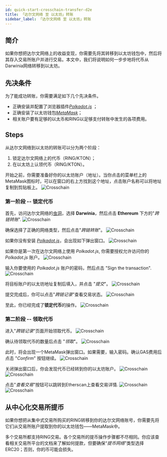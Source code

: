 ```yaml
---
id: quick-start-crosschain-transfer-d2e
title: 「达尔文网络 至 以太坊」转账
sidebar_label: 「达尔文网络 至 以太坊」转账
---
```


## 简介

如果你想把达尔文网络上的收益变现，你需要先将其转移到以太坊钱包中，然后将其存入交易所账户并进行交易。本文中，我们将说明如何一步步地将代币从Darwinia网络转移到以太坊。

## 先决条件

为了能成功转账，你需要满足如下几个先决条件。

- 正确安装并配置了浏览器插件[*Polkadot.js*](content/en/quick-start-account##) ；
- 正确安装了以太坊钱包[*MetaMask*](https://chrome.google.com/webstore/detail/metamask/nkbihfbeogaeaoehlefnkodbefgpgknn)；  
- 相关账户要有足够的以太币和RING以足够支付转账中发生的各项费用。

## Steps

从达尔文网络到以太坊的转账可以分为两个阶段：
1. 锁定达尔文网络上的代币（RING/KTON）；
2. 在以太坊上认领代币（RING/KTON）。

开始之前，你需要准备好你的以太坊账户（地址）。当你点击的菜单栏上的MetaMask图标时，可以在窗口的右上方找到这个地址，点击账户名称可以将地址复制到剪贴板上。
![Crosschain](assets/quick_start/darwinia-crosschain-transfer-d2e-00-address.png)

### 第一阶段 -- 锁定代币

首先，访问达尔文网络的[虫洞](https://wormhole.darwinia.network/)，选择 **Darwinia**，然后点击 **Ethereum** 下方的"*跨链转账*".
![Crosschain](assets/quick_start_zh-CN/darwinia-crosschain-transfer-d2e-01_zh-CN.png)

确保选择了正确的网络类型，然后点击"*跨链转账*"。
![Crosschain](assets/quick_start_zh-CN/darwinia-crosschain-transfer-d2e-02_zh-CN.png)

如果你没有安装 [*Polkadot.js*](content/en/quick-start-account##)，会出现如下弹出窗口。
![Crosschain](assets/quick_start_zh-CN/darwinia-crosschain-transfer-d2e-02-01-polkadot-missing_zh-CN.png)

如果你是第一次在达尔文网络上使用 *Polkadot.js*, 你需要授权允许访问你的 *Polkadot.js* 账户。
![Crosschain](assets/quick_start/darwinia-crosschain-transfer-d2e-02-02-polkadot-auth.png)

输入你要使用的 *Polkadot.js* 账户的密码，然后点击 "Sign the transaction".
![Crosschain](assets/quick_start/darwinia-crosschain-transfer-d2e-03-01-polkadot-sign.png)

将目标账户的以太坊地址复制后填入，并点击 "*提交*"。
![Crosschain](assets/quick_start_zh-CN/darwinia-crosschain-transfer-d2e-03_zh-CN.png)

提交完成后，你可以点击"*跨链记录*"查看交易状态。
![Crosschain](assets/quick_start_zh-CN/darwinia-crosschain-transfer-d2e-04_zh-CN.png)

至此，你已经完成了**锁定代币**的操作。
![Crosschain](assets/quick_start_zh-CN/darwinia-crosschain-transfer-d2e-05_zh-CN.png)

### 第二阶段 -- 领取代币

进入"*跨链记录*"页面开始领取代币。
![Crosschain](assets/quick_start_zh-CN/darwinia-crosschain-transfer-d2e-06_zh-CN.png)

确认待领取代币的数量后点击 "*领取*"。
![Crosschain](assets/quick_start_zh-CN/darwinia-crosschain-transfer-d2e-07_zh-CN.png)

此时，将会出现一个MetaMask弹出窗口。如果需要，输入密码。确认GAS费用后点击 "*Confirm*" 按钮继续。
![Crosschain](assets/quick_start/darwinia-crosschain-transfer-d2e-07-01-confirm.png)

关闭弹出窗口后，你会发现代币已经转到你的以太坊账户。
![Crosschain](assets/quick_start/darwinia-crosschain-transfer-d2e-07-02-close.png)
![Crosschain](assets/quick_start/darwinia-crosschain-transfer-d2e-08-success.png)

点击"*查看交易*"按钮可以跳转到Etherscan上查看交易详情.
![Crosschain](assets/quick_start_zh-CN/darwinia-crosschain-transfer-d2e-09_zh-CN.png)
![Crosschain](assets/quick_start_zh-CN/darwinia-crosschain-transfer-d2e-10_zh-CN.png)

## 从中心化交易所提币

如果你想把从集中式交易所购买的RING转移到你的达尔文网络账号，你需要先将它们从交易所账户提取到你的以太坊钱包——MetaMask中。

多个交易所都支持RING交易。各个交易所的提币操作步骤都不尽相同。你应该查看相关交易所平台的文档来了解如何提款，但要确保“*提币网络*”类型选择ERC20；否则，你的币可能会损失。

